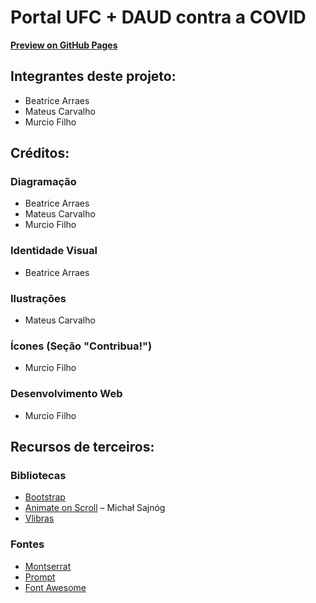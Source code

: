 # Portal UFC + DAUD contra a COVID

[**Preview on GitHub Pages**](https://murciof.github.io/PG3-UFC-2020-1/)

## Integrantes deste projeto:

- Beatrice Arraes
- Mateus Carvalho
- Murcio Filho

## Créditos:

### Diagramação

- Beatrice Arraes
- Mateus Carvalho
- Murcio Filho

### Identidade Visual

- Beatrice Arraes

### Ilustrações

- Mateus Carvalho

### Ícones (Seção "Contribua!")

- Murcio Filho

### Desenvolvimento Web

- Murcio Filho

## Recursos de terceiros:

### Bibliotecas

- [Bootstrap](https://getbootstrap.com/)
- [Animate on Scroll](https://github.com/michalsnik/aos) – Michał Sajnóg
- [Vlibras](https://www.vlibras.gov.br/)

### Fontes

- [Montserrat](https://fonts.google.com/specimen/Montserrat)
- [Prompt](https://fonts.google.com/specimen/Prompt)
- [Font Awesome](https://fontawesome.com/)
